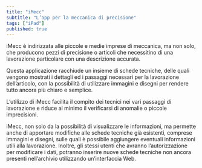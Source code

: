 ```yaml
---
title: "iMecc"
subtitle: "L’app per la meccanica di precisione"
tags: ["iPad"]
published: true
---
```

iMecc è indirizzata alle piccole e medie imprese di meccanica, ma non solo, che producono pezzi di precisione o articoli che necessitino di una lavorazione particolare con una descrizione accurata.

Questa applicazione racchiude un insieme di schede tecniche, delle quali vengono mostrati i dettagli ed i passaggi necessari per la lavorazione dell’articolo, con la possibilità di utilizzare immagini e disegni per rendere tutto ancora più chiaro e semplice.			           

L’utilizzo di iMecc facilita il compito dei tecnici nei vari passaggi di lavorazione e riduce al minimo il verificarsi di anomalie o piccole imprecisioni.

iMecc, non solo da la possibilità di visualizzare le informazioni, ma permette anche di apportare modifiche alle schede tecniche già esistenti, comprese immagini e disegni, sulle quali è possibile aggiungere eventuali informazioni utili alla lavorazione. Inoltre, gli stessi utenti che avranno l’autorizzazione per modificare i dati, potranno inserire nuove schede tecniche non ancora presenti nell’archivio utilizzando un’interfaccia Web.
